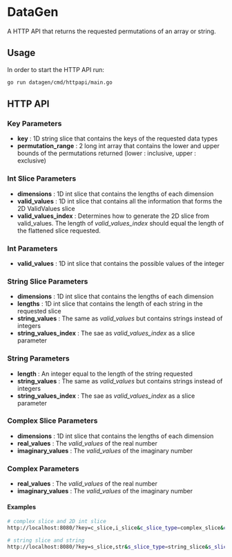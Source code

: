 # DataGen

A HTTP API that returns the requested permutations of an array or string.

## Usage

In order to start the HTTP API run:

``` Bash
go run datagen/cmd/httpapi/main.go
```

## HTTP API

### Key Parameters

- **key** : 1D string slice that contains the keys of the requested data types
- **permutation_range** : 2 long int array that contains the lower and upper bounds of the permutations returned (lower : inclusive, upper : exclusive)

### Int Slice Parameters

- **dimensions** : 1D int slice that contains the lengths of each dimension
- **valid_values** : 1D int slice that contains all the information that forms the 2D ValidValues slice
- **valid_values_index** : Determines how to generate the 2D slice from valid_values. The length of *valid_values_index* should equal the length of the flattened slice requested.

### Int Parameters

- **valid_values** : 1D int slice that contains the possible values of the integer

### String Slice Parameters

- **dimensions** : 1D int slice that contains the lengths of each dimension
- **lengths** : 1D int slice that contains the length of each string in the requested slice
- **string_values** : The same as *valid_values* but contains strings instead of integers
- **string_values_index** : The sae as *valid_values_index* as a slice parameter

### String Parameters

- **length** : An integer equal to the length of the string requested
- **string_values** : The same as *valid_values* but contains strings instead of integers
- **string_values_index** : The sae as *valid_values_index* as a slice parameter

### Complex Slice Parameters

- **dimensions** : 1D int slice that contains the lengths of each dimension
- **real_values** : The *valid_values* of the real number
- **imaginary_values** : The *valid_values* of the imaginary number
  
### Complex Parameters

- **real_values** : The *valid_values* of the real number
- **imaginary_values** : The *valid_values* of the imaginary number

#### Examples

``` bash
# complex slice and 2D int slice
http://localhost:8080/?key=c_slice,i_slice&c_slice_type=complex_slice&c_slice_dimensions=2&c_slice_valid_values_index=2,2&c_slice_real_values=0,1,0,2&c_slice_imaginary_values=1,2,3,4&i_slice_type=int_slice&i_slice_dimensions=2,2&i_slice_valid_values=0,1,0,1,0,1,0,1&i_slice_valid_values_index=2,2,2,2

# string slice and string
http://localhost:8080/?key=s_slice,str&s_slice_type=string_slice&s_slice_dimensions=2,2&s_slice_lengths=1,2,1,2&s_slice_string_values=a,b,a,b,c,a,b,a,b,c,a,b,a,b,c,a,b,a,b,c,a,b&s_slice_string_values_index=2,3,2,3,2,3,2,3,2&str_type=string&str_length=4&str_string_values=a,b,c,a,b,c,d,a,b,a&str_string_values_index=3,4,2,1
```
